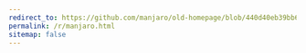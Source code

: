 ```yaml
---
redirect_to: https://github.com/manjaro/old-homepage/blob/440d40eb39bb62b5013010443fb5c402b41dfec5/_posts/2015-04-06-expired_SSL_certificate.md
permalink: /r/manjaro.html
sitemap: false
---
```

